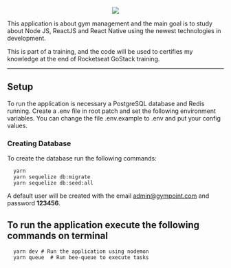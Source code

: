 <p align="center">
  <img src="https://raw.githubusercontent.com/Rocketseat/bootcamp-gostack-desafio-02/master/.github/logo.png">
</p>

This application is about gym management and the main goal is to study about Node JS, ReactJS and React Native using the newest technologies in development.

This is part of a training, and the code will be used to certifies my knowledge at the end of Rocketseat GoStack training.

---
## Setup

To run the application is necessary a PostgreSQL database and Redis running.
Create a .env file in root patch and set the following environment variables.
You can change the file .env.example to .env and put your config values.

### Creating Database
To create the database run the following commands:

```shell
  yarn
  yarn sequelize db:migrate
  yarn sequelize db:seed:all
```

A default user will be created with the email admin@gympoint.com and password **123456**.

## To run the application execute the following commands on terminal

```shell
  yarn dev # Run the application using nodemon
  yarn queue  # Run bee-queue to execute tasks
```


